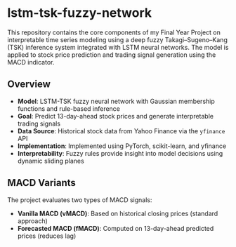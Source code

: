# lstm-tsk-fuzzy-network

This repository contains the core components of my Final Year Project on interpretable time series modeling using a deep fuzzy Takagi–Sugeno–Kang (TSK) inference system integrated with LSTM neural networks. The model is applied to stock price prediction and trading signal generation using the MACD indicator.

## Overview

- **Model**: LSTM-TSK fuzzy neural network with Gaussian membership functions and rule-based inference
- **Goal**: Predict 13-day-ahead stock prices and generate interpretable trading signals
- **Data Source**: Historical stock data from Yahoo Finance via the `yfinance` API
- **Implementation**: Implemented using PyTorch, scikit-learn, and yfinance
- **Interpretability**: Fuzzy rules provide insight into model decisions using dynamic sliding planes

## MACD Variants

The project evaluates two types of MACD signals:

- **Vanilla MACD (vMACD)**: Based on historical closing prices (standard approach)
- **Forecasted MACD (fMACD)**: Computed on 13-day-ahead predicted prices (reduces lag)




